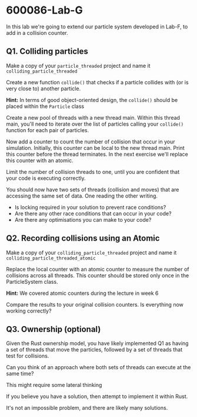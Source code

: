 # 600086-Lab-G

In this lab we're going to extend our particle system developed in Lab-F, to add in a collision counter.

## Q1. Colliding particles

Make a copy of your `particle_threaded` project and name it `colliding_particle_threaded`

Create a new function `collide()` that checks if a particle collides with (or is very close to) another particle.

**Hint:** In terms of good object-oriented design, the `collide()` should be placed within the `Particle` class

Create a new pool of threads with a new thread main.  Within this thread main, you'll need to iterate over the list of particles calling your `collide()` function for each pair of particles.

Now add a counter to count the number of collision that occur in your simulation.  Initially, this counter can be local to the new thread main.  Print this counter before the thread terminates.
In the next exercise we'll replace this counter with an atomic.

Limit the number of collision threads to one, until you are confident that your code is executing correctly.

You should now have two sets of threads (collision and moves) that are accessing the same set of data.  One reading the other writing.

- Is locking required in your solution to prevent race conditions?
- Are there any other race conditions that can occur in your code?
- Are there any optimisations you can make to your code?

## Q2. Recording collisions using an Atomic

Make a copy of your `colliding_particle_threaded` project and name it `colliding_particle_threaded_atomic`

Replace the local counter with an atomic counter to measure the number of collisions across all threads.  This counter should be stored only once in the ParticleSystem class.

**Hint:** We covered atomic counters during the lecture in week 6

Compare the results to your original collision counters.  Is everything now working correctly?

## Q3. Ownership (optional)

Given the Rust ownership model, you have likely implemented Q1 as having a set of threads that move the particles, followed by a set of threads that test for collisions.

Can you think of an approach where both sets of threads can execute at the same time?  

This might require some lateral thinking

If you believe you have a solution, then attempt to implement it within Rust.

It's not an impossible problem, and there are likely many solutions.
